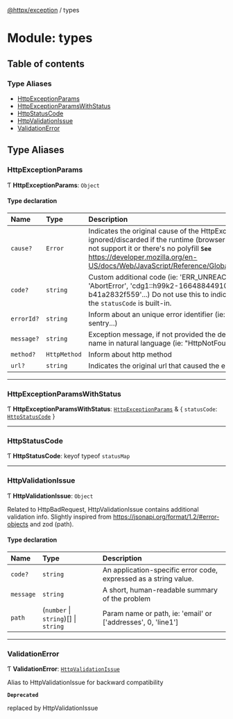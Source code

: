 [@httpx/exception](../README.md) / types

# Module: types

## Table of contents

### Type Aliases

- [HttpExceptionParams](types.md#httpexceptionparams)
- [HttpExceptionParamsWithStatus](types.md#httpexceptionparamswithstatus)
- [HttpStatusCode](types.md#httpstatuscode)
- [HttpValidationIssue](types.md#httpvalidationissue)
- [ValidationError](types.md#validationerror)

## Type Aliases

### HttpExceptionParams

Ƭ **HttpExceptionParams**: `Object`

#### Type declaration

| Name       | Type         | Description                                                                                                                                                                                                                                                            |
| :--------- | :----------- | :--------------------------------------------------------------------------------------------------------------------------------------------------------------------------------------------------------------------------------------------------------------------- |
| `cause?`   | `Error`      | Indicates the original cause of the HttpException. Will be ignored/discarded if the runtime (browser / node version) does not support it or there's no polyfill **`See`** https://developer.mozilla.org/en-US/docs/Web/JavaScript/Reference/Global_Objects/Error/cause |
| `code?`    | `string`     | Custom additional code (ie: 'ERR_UNREACHABLE_SERVICE', 'AbortError', 'cdg1::h99k2-1664884491087-b41a2832f559'...) Do not use this to indicate http status code, the `statusCode` is built-in.                                                                          |
| `errorId?` | `string`     | Inform about an unique error identifier (ie: nanoid, cuid, sentry...)                                                                                                                                                                                                  |
| `message?` | `string`     | Exception message, if not provided the default is the exception name in natural language (ie: "HttpNotFound" -> "Not found")                                                                                                                                           |
| `method?`  | `HttpMethod` | Inform about http method                                                                                                                                                                                                                                               |
| `url?`     | `string`     | Indicates the original url that caused the error.                                                                                                                                                                                                                      |

---

### HttpExceptionParamsWithStatus

Ƭ **HttpExceptionParamsWithStatus**: [`HttpExceptionParams`](types.md#httpexceptionparams) & { `statusCode`: [`HttpStatusCode`](types.md#httpstatuscode) }

---

### HttpStatusCode

Ƭ **HttpStatusCode**: keyof typeof `statusMap`

---

### HttpValidationIssue

Ƭ **HttpValidationIssue**: `Object`

Related to HttpBadRequest, HttpValidationIssue contains additional validation info.
Slightly inspired from https://jsonapi.org/format/1.2/#error-objects
and zod (path).

#### Type declaration

| Name      | Type                                 | Description                                                      |
| :-------- | :----------------------------------- | :--------------------------------------------------------------- |
| `code?`   | `string`                             | An application-specific error code, expressed as a string value. |
| `message` | `string`                             | A short, human-readable summary of the problem                   |
| `path`    | (`number` \| `string`)[] \| `string` | Param name or path, ie: 'email' or ['addresses', 0, 'line1']     |

---

### ValidationError

Ƭ **ValidationError**: [`HttpValidationIssue`](types.md#httpvalidationissue)

Alias to HttpValidationIssue for backward compatibility

**`Deprecated`**

replaced by HttpValidationIssue
